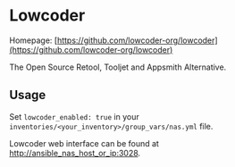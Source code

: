 # Lowcoder

Homepage: [https://github.com/lowcoder-org/lowcoder](https://github.com/lowcoder-org/lowcoder)

The Open Source Retool, Tooljet and Appsmith Alternative.

## Usage

Set `lowcoder_enabled: true` in your `inventories/<your_inventory>/group_vars/nas.yml` file.

Lowcoder web interface can be found at [http://ansible_nas_host_or_ip:3028](http://ansible_nas_host_or_ip:3028).
